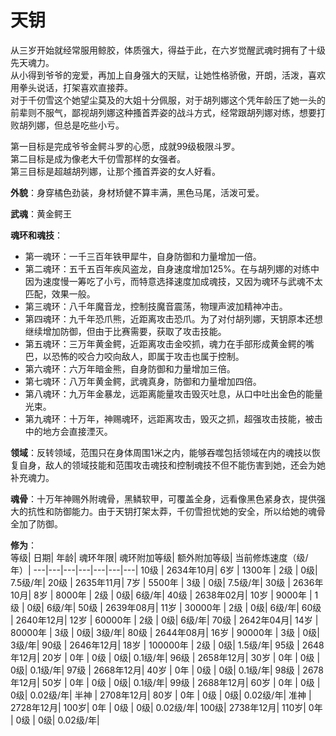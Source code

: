 # 天钥

从三岁开始就经常服用鲸胶，体质强大，得益于此，在六岁觉醒武魂时拥有了十级先天魂力。<br>
从小得到爷爷的宠爱，再加上自身强大的天赋，让她性格骄傲，开朗，活泼，喜欢用拳头说话，打架喜欢直接莽。<br>
对于千仞雪这个她望尘莫及的大姐十分佩服，对于胡列娜这个凭年龄压了她一头的前辈则不服气，鄙视胡列娜这种搔首弄姿的战斗方式，经常跟胡列娜对练，想要打败胡列娜，但总是吃些小亏。

第一目标是完成爷爷金鳄斗罗的心愿，成就99级极限斗罗。<br>
第二目标是成为像老大千仞雪那样的女强者。<br>
第三目标是超越胡列娜，让那个搔首弄姿的女人好看。

**外貌**：身穿橘色劲装，身材矫健不算丰满，黑色马尾，活泼可爱。

**武魂**：黄金鳄王

**魂环和魂技**：
* 第一魂环：一千三百年铁甲犀牛，自身防御和力量增加一倍。
* 第二魂环：五千五百年疾风盗龙，自身速度增加125%。在与胡列娜的对练中因为速度慢一筹吃了小亏，而特意选择速度加成魂技，又因为魂环与武魂不太匹配，效果一般。
* 第三魂环：八千年魔音龙，控制技魔音震荡，物理声波加精神冲击。
* 第四魂环：九千年恐爪熊，近距离攻击恐爪。为了对付胡列娜，天钥原本还想继续增加防御，但由于比赛需要，获取了攻击技能。
* 第五魂环：三万年黄金鳄，近距离攻击金咬抓，魂力在手部形成黄金鳄的嘴巴，以恐怖的咬合力咬向敌人，即属于攻击也属于控制。
* 第六魂环：六万年暗金熊，自身防御和力量增加三倍。
* 第七魂环：八万年黄金鳄，武魂真身，防御和力量增加四倍。
* 第八魂环：九万年金暴龙，远距离能量攻击毁灭吐息，从口中吐出金色的能量光束。
* 第九魂环：十万年，神赐魂环，远距离攻击，毁灭之抓，超强攻击技能，被击中的地方会直接湮灭。

**领域**：反转领域，范围只在身体周围1米之内，能够吞噬包括领域在内的魂技以恢复自身，敌人的领域技能和范围攻击魂技和控制魂技不但不能伤害到她，还会为她补充魂力。

**魂骨**：十万年神赐外附魂骨，黑鳞软甲，可覆盖全身，远看像黑色紧身衣，提供强大的抗性和防御能力。由于天钥打架太莽，千仞雪担忧她的安全，所以给她的魂骨全加了防御。

**修为**：<br>
等级|	日期|	年龄|	魂环年限|	魂环附加等级|	额外附加等级|	当前修炼速度（级/年）|
---|---|---|---|---|---|---|
10级 |	2634年10月|	6岁  |	1300年   |	2级 |	0级|	7.5级/年|
20级 |	2635年11月|	7岁  |	5500年   |	3级 |	0级|	7.5级/年|
30级 |	2636年10月|	8岁  |	8000年   |	2级 |	0级|	6级/年|
40级 |	2638年02月|	10岁 |	9000年   |	1级 |	0级|	6级/年|
50级 |	2639年08月|	11岁 |	30000年  |	2级 |	0级|	6级/年|
60级 |	2640年12月|	12岁 |	60000年  |	2级 |	0级|	6级/年|
70级 |	2642年04月|	14岁 |	80000年  |	3级 |	0级|	3级/年|
80级 |	2644年08月|	16岁 |	90000年  |	3级 |	0级|	3级/年|
90级 |	2646年12月|	18岁 |	100000年 |	2级 |	0级|	1.5级/年|
95级 |	2648年12月|	20岁 |	0年      |	0级 |	0级|	0.1级/年|
96级 |	2658年12月|	30岁 |	0年      |	0级 |	0级|	0.1级/年|
97级 |	2668年12月|	40岁 |	0年      |	0级 |	0级|	0.1级/年|
98级 |	2678年12月|	50岁 |	0年      |	0级 |	0级|	0.1级/年|
99级 |	2688年12月|	60岁 |	0年      |	0级 |	0级|	0.02级/年|
半神 |	2708年12月|	80岁 |	0年      |	0级 |	0级|	0.02级/年|
准神 |	2728年12月|	100岁|	0年      |	0级 |	0级|	0.02级/年|
100级|	2738年12月|	110岁|	0年      |	0级 |	0级|	0.02级/年|